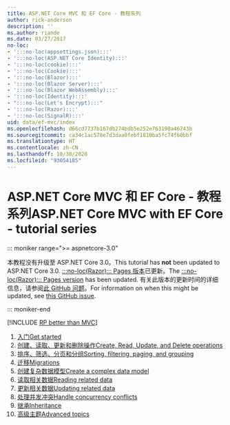 ```yaml
---
title: ASP.NET Core MVC 和 EF Core - 教程系列
author: rick-anderson
description: ''
ms.author: riande
ms.date: 03/27/2017
no-loc:
- ':::no-loc(appsettings.json):::'
- ':::no-loc(ASP.NET Core Identity):::'
- ':::no-loc(cookie):::'
- ':::no-loc(Cookie):::'
- ':::no-loc(Blazor):::'
- ':::no-loc(Blazor Server):::'
- ':::no-loc(Blazor WebAssembly):::'
- ':::no-loc(Identity):::'
- ":::no-loc(Let's Encrypt):::"
- ':::no-loc(Razor):::'
- ':::no-loc(SignalR):::'
uid: data/ef-mvc/index
ms.openlocfilehash: d66cd7737b167db274bdb5e252e763190a46743b
ms.sourcegitcommit: ca34c1ac578e7d3daa0febf1810ba5fc74f60bbf
ms.translationtype: HT
ms.contentlocale: zh-CN
ms.lasthandoff: 10/30/2020
ms.locfileid: "93054185"
---
```

# <a name="aspnet-core-mvc-with-ef-core---tutorial-series"></a><span data-ttu-id="0659e-102">ASP.NET Core MVC 和 EF Core - 教程系列</span><span class="sxs-lookup"><span data-stu-id="0659e-102">ASP.NET Core MVC with EF Core - tutorial series</span></span>

::: moniker range=">= aspnetcore-3.0"

<span data-ttu-id="0659e-103">本教程没有升级至 ASP.NET Core 3.0。</span><span class="sxs-lookup"><span data-stu-id="0659e-103">This tutorial has **not** been updated to ASP.NET Core 3.0.</span></span> <span data-ttu-id="0659e-104">[:::no-loc(Razor)::: Pages 版本](xref:data/ef-rp/intro)已更新。</span><span class="sxs-lookup"><span data-stu-id="0659e-104">The [:::no-loc(Razor)::: Pages version](xref:data/ef-rp/intro) has been updated.</span></span> <span data-ttu-id="0659e-105">有关此版本的更新时间的详细信息，请参阅[此 GitHub 问题](https://github.com/dotnet/AspNetCore.Docs/issues/13920)。</span><span class="sxs-lookup"><span data-stu-id="0659e-105">For information on when this might be updated, see [this GitHub issue](https://github.com/dotnet/AspNetCore.Docs/issues/13920).</span></span>

::: moniker-end

[!INCLUDE [RP better than MVC](../../includes/RP-EF/rp-over-mvc.md)]

1. [<span data-ttu-id="0659e-106">入门</span><span class="sxs-lookup"><span data-stu-id="0659e-106">Get started</span></span>](xref:data/ef-mvc/intro)
1. [<span data-ttu-id="0659e-107">创建、读取、更新和删除操作</span><span class="sxs-lookup"><span data-stu-id="0659e-107">Create, Read, Update, and Delete operations</span></span>](xref:data/ef-mvc/crud)
1. [<span data-ttu-id="0659e-108">排序、筛选、分页和分组</span><span class="sxs-lookup"><span data-stu-id="0659e-108">Sorting, filtering, paging, and grouping</span></span>](xref:data/ef-mvc/sort-filter-page)
1. [<span data-ttu-id="0659e-109">迁移</span><span class="sxs-lookup"><span data-stu-id="0659e-109">Migrations</span></span>](xref:data/ef-mvc/migrations)
1. [<span data-ttu-id="0659e-110">创建复杂数据模型</span><span class="sxs-lookup"><span data-stu-id="0659e-110">Create a complex data model</span></span>](xref:data/ef-mvc/complex-data-model)
1. [<span data-ttu-id="0659e-111">读取相关数据</span><span class="sxs-lookup"><span data-stu-id="0659e-111">Reading related data</span></span>](xref:data/ef-mvc/read-related-data)
1. [<span data-ttu-id="0659e-112">更新相关数据</span><span class="sxs-lookup"><span data-stu-id="0659e-112">Updating related data</span></span>](xref:data/ef-mvc/update-related-data)
1. [<span data-ttu-id="0659e-113">处理并发冲突</span><span class="sxs-lookup"><span data-stu-id="0659e-113">Handle concurrency conflicts</span></span>](xref:data/ef-mvc/concurrency)
1. [<span data-ttu-id="0659e-114">继承</span><span class="sxs-lookup"><span data-stu-id="0659e-114">Inheritance</span></span>](xref:data/ef-mvc/inheritance)
1. [<span data-ttu-id="0659e-115">高级主题</span><span class="sxs-lookup"><span data-stu-id="0659e-115">Advanced topics</span></span>](xref:data/ef-mvc/advanced)
